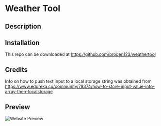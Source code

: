 # Weather Tool

## Description

## Installation

This repo can be downloaded at https://github.com/broden123/weathertool

## Credits
Info on how to push text input to a local storage string was obtained from https://www.edureka.co/community/78374/how-to-store-input-value-into-array-then-localstorage


## Preview

![Website Preview](/preview.png)
